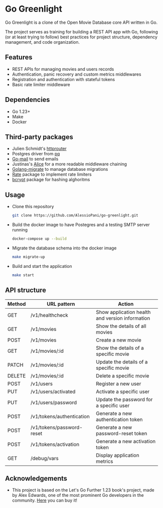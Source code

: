 # Go Greenlight
Go Greenlight is a clone of the Open Movie Database core API written in Go. 

The project serves as training for building a REST API app with Go, following (or at least trying to follow) best practices for project structure, dependency management, and code organization.





## Features

- REST APIs for managing movies and users records 
- Authentication, panic recovery and custom metrics middlewares
- Registration and authentication with stateful tokens
- Basic rate limiter middleware





## Dependencies

- Go 1.23+
- Make
- Docker





## Third-party packages

- Julien Schmidt's [httprouter](https://github.com/julienschmidt/httprouter)
- Postgres driver from [pq](https://github.com/lib/pq)
- [Go-mail](https://github.com/go-mail/mail) to send emails
- Justinas's [Alice](https://github.com/justinas/alice) for a more readable middleware chaining
- [Golang-migrate](https://github.com/golang-migrate/migrate) to manage database migrations
- [Rate](golang.org/x/time/rate) package to implement rate limiters
- [bcrypt](https://pkg.go.dev/golang.org/x/crypto/bcrypt) package for hashing alghoritms






## Usage

- Clone this repository

  ```bash
  git clone https://github.com/AlessioPani/go-greenlight.git
  ```
  
- Build the docker image to have Postegres and a testing SMTP server running

  ```bash
  docker-compose up --build 
  ```

- Migrate the database schema into the docker image

  ```bash
  make migrate-up
  ```

- Build and start the application

  ```bash
  make start
  ```






## API structure

| Method | URL pattern               | Action                                          |
| ------ | ------------------------- | ----------------------------------------------- |
| GET    | /v1/healthcheck           | Show application health and version information |
| GET    | /v1/movies                | Show the details of all movies                  |
| POST   | /v1/movies                | Create a new movie                              |
| GET    | /v1/movies/:id            | Show the details of a specific movie            |
| PATCH  | /v1/movies/:id            | Update the details of a specific movie          |
| DELETE | /v1/movies/:id            | Delete a specific movie                         |
| POST   | /v1/users                 | Register a new user                             |
| PUT    | /v1/users/activated       | Activate a specific user                        |
| PUT    | /v1/users/password        | Update the password for a specific user         |
| POST   | /v1/tokens/authentication | Generate a new authentication token             |
| POST   | /v1/tokens/password-reset | Generate a new password-reset token             |
| POST   | /v1/tokens/activation     | Generate a new activation token                 |
| GET    | /debug/vars               | Display application metrics                     |





## Acknowledgements

- This project is based on the Let's Go Further 1.23 book's project, made by Alex Edwards, one of the most prominent Go developers in the community. [Here](https://lets-go-further.alexedwards.net) you can buy it!
